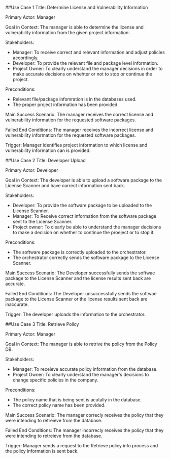 ##Use Case 1
Title: Determine License and Vulnerability Information

Primary Actor: Manager

Goal in Context: The manager is able to determine the license and vulnerability information from the given project information. 

Stakeholders: 
* Manager: To receive correct and relevant information and adjust policies accordingly. 
* Developer: To provide the relevant file and package level information. 
* Project Owner: To clearly understand the manager decisions in order to make accurate decisions on whehter or not to stop or continue the project. 

Preconditions: 
* Relevant file/package infomration is in the databases used. 
* The proper project information has been provided. 

Main Success Scenario: The manager receives the correct license and vulnerability information for the requested software packages. 

Failed End Conditions: The manager receives the incorrect license and vulnerability information for the requested software packages. 

Trigger: Manager identifies project information to which license and vulnerability information can is provided. 

##Use Case 2
Title: Developer Upload

Primary Actor: Developer

Goal in Context: The developer is able to upload a software package to the License Scanner and have correct information sent back. 

Stakeholders: 
* Developer: To provide the software package to be uploaded to the License Scanner.
* Manager: To Receive correct information from the software package sent to the License Scanner. 
* Project owner: To clearly be able to understand the manager decisions to make a decision on whether to continue the proeject or to stop it. 

Preconditions: 
* The software package is correctly uploaded to the orchestrator. 
* The orchestrator correctly sends the software package to the License Scanner.

Main Success Scenario: The Developer successfully sends the softwae package to the License Scanner and the license results sent back are accurate. 

Failed End Conditions: The Developer unsuccessfully sends the softwae package to the License Scanner or the license results sent back are inaccurate. 

Trigger: The developer uploads the information to the orchestrator. 

##Use Case 3
Title: Retrieve Policy

Primary Actor: Manager

Goal in Context: The manager is able to retrive the policy from the Policy DB. 

Stakeholders: 
* Manager: To receieve accurate policy information from the database. 
* Project Owner: To clearly understand the manager's decisions to change specific policies in the company. 

Preconditions: 
* The policy name that is being sent is acutally in the database.
* The correct policy name has been provided. 

Main Success Scenario: The manager correcly receives the policy that they were intending to retreieve from the database. 

Failed End Conditions: The manager incorrecly receives the policy that they were intending to retreieve from the database. 

Trigger: Manager sends a request to the Retrieve policy info process and the policy information is sent back. 
